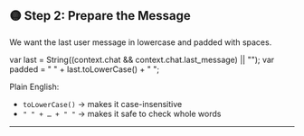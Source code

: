 ## 🟡 Step 2: Prepare the Message

We want the last user message in lowercase and padded with spaces.

var last = String((context.chat && context.chat.last\_message) || "");
var padded = " " + last.toLowerCase() + " ";

Plain English:

* `toLowerCase()` → makes it case-insensitive
* `" " + … + " "` → makes it safe to check whole words

---
